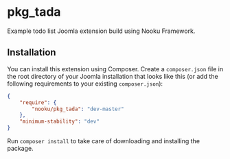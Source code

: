 pkg_tada
========

Example todo list Joomla extension build using Nooku Framework.

## Installation

You can install this extension using Composer. Create a `composer.json` file in the root directory of your Joomla installation that looks like this (or add the following requirements to your existing `composer.json`):

```json
{
    "require": {        
        "nooku/pkg_tada": "dev-master"
    },
    "minimum-stability": "dev"
}
```

Run `composer install` to take care of downloading and installing the package.